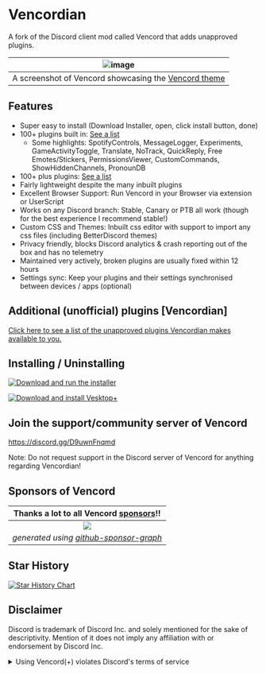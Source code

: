 # Vencordian

A fork of the Discord client mod called Vencord that adds unapproved plugins.

| ![image](https://github.com/Vendicated/Vencord/assets/45497981/706722b1-32de-4d99-bee9-93993b504334) |
| :--------------------------------------------------------------------------------------------------: |
|   A screenshot of Vencord showcasing the [Vencord theme](https://github.com/synqat/vencord-theme)    |

## Features

-   Super easy to install (Download Installer, open, click install button, done)
-   100+ plugins built in: [See a list](https://vencord.dev/plugins)
    -   Some highlights: SpotifyControls, MessageLogger, Experiments, GameActivityToggle, Translate, NoTrack, QuickReply, Free Emotes/Stickers, PermissionsViewer, CustomCommands, ShowHiddenChannels, PronounDB
-   100+ plus plugins: [See a list](https://github.com/Vencordian/Vencordian/tree/main/src/plusplugins)
-   Fairly lightweight despite the many inbuilt plugins
-   Excellent Browser Support: Run Vencord in your Browser via extension or UserScript
-   Works on any Discord branch: Stable, Canary or PTB all work (though for the best experience I recommend stable!)
-   Custom CSS and Themes: Inbuilt css editor with support to import any css files (including BetterDiscord themes)
-   Privacy friendly, blocks Discord analytics & crash reporting out of the box and has no telemetry
-   Maintained very actively, broken plugins are usually fixed within 12 hours
-   Settings sync: Keep your plugins and their settings synchronised between devices / apps (optional)


## Additional (unofficial) plugins [Vencordian]

[Click here to see a list of the unapproved plugins Vencordian makes available to you.](https://github.com/Vencordian/Vencordian/tree/main/src/plusplugins)


## Installing / Uninstalling

[![Download and run the installer](https://img.shields.io/github/v/release/Vencordian/VencordianInstaller?label=Download%20Vencord%2B%20Installer&style=for-the-badge)](https://github.com/Vencordian/VencordianInstaller#vencord-installer)

[![Download and install Vesktop+](https://img.shields.io/github/v/release/Vencordian/VesktopPlus?label=Download%20Vesktop%2B&style=for-the-badge)](https://github.com/Vencordian/VesktopPlus#installing-vesktop)

## Join the support/community server of Vencord

https://discord.gg/D9uwnFnqmd

Note: Do not request support in the Discord server of Vencord for anything regarding Vencordian!

## Sponsors of Vencord

|     **Thanks a lot to all Vencord [sponsors](https://github.com/sponsors/Vendicated)!!**     |
| :------------------------------------------------------------------------------------------: |
|   [![](https://meow.vendicated.dev/sponsors.png)](https://github.com/sponsors/Vendicated)    |
| *generated using [github-sponsor-graph](https://github.com/Vendicated/github-sponsor-graph)* |


## Star History

<a href="https://star-history.com/#Vencordian/Vencordian&Timeline">
  <picture>
    <source media="(prefers-color-scheme: dark)" srcset="https://api.star-history.com/svg?repos=Vencordian/Vencordian&type=Timeline&theme=dark" />
    <source media="(prefers-color-scheme: light)" srcset="https://api.star-history.com/svg?repos=Vencordian/Vencordian&type=Timeline" />
    <img alt="Star History Chart" src="https://api.star-history.com/svg?repos=Vencordian/Vencordian&type=Timeline" />
  </picture>
</a>

## Disclaimer

Discord is trademark of Discord Inc. and solely mentioned for the sake of descriptivity.
Mention of it does not imply any affiliation with or endorsement by Discord Inc.

<details>
<summary>Using Vencord(+) violates Discord's terms of service</summary>

Client modifications are against Discord’s Terms of Service.

However, Discord is pretty indifferent about them and there are no known cases of users getting banned for using client mods! So you should generally be fine as long as you don’t use any plugins that implement abusive behaviour. You should know what a plugin does and configure it properly before using it.

Regardless, if your account is very important to you and it getting disabled would be a disaster for you, you should probably not use any client mods (not exclusive to Vencordian or Vencord), just to be safe.

Additionally, make sure not to send screenshots and messages that expose that you are using a client mod.

</details>
